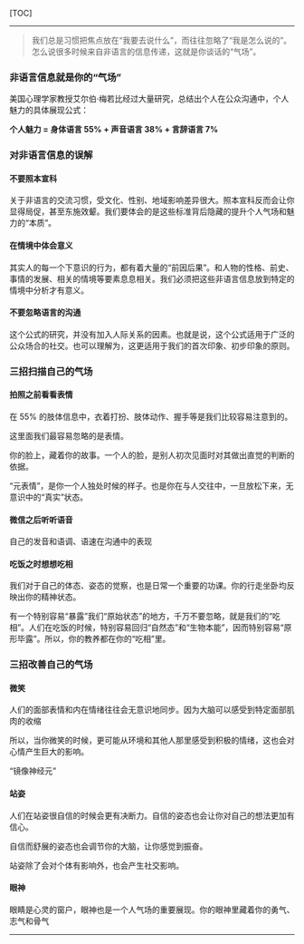 [TOC]

-------

> 我们总是习惯把焦点放在“我要去说什么”，而往往忽略了“我是怎么说的”。
> 怎么说很多时候来自非语言的信息传递，这就是你谈话的“气场”。

### 非语言信息就是你的“气场”
美国心理学家教授艾尔伯·梅若比经过大量研究，总结出个人在公众沟通中，个人魅力的具体展现公式：

**个人魅力 = 身体语言 55% + 声音语言 38% + 言辞语言 7%**

### 对非语言信息的误解

#### 不要照本宣科
关于非语言的交流习惯，受文化、性别、地域影响差异很大。照本宣科反而会让你显得局促，甚至东施效颦。我们要体会的是这些标准背后隐藏的提升个人气场和魅力的“本质”。

#### 在情境中体会意义
其实人的每一个下意识的行为，都有着大量的“前因后果”。和人物的性格、前史、事情的发展、相关的情境等要素息息相关。我们必须把这些非语言信息放到特定的情境中分析才有意义。

#### 不要忽略语言的沟通
这个公式的研究，并没有加入人际关系的因素。也就是说，这个公式适用于广泛的公众场合的社交。也可以理解为，这更适用于我们的首次印象、初步印象的原则。

### 三招扫描自己的气场

#### 拍照之前看看表情
在 55% 的肢体信息中，衣着打扮、肢体动作、握手等是我们比较容易注意到的。

这里面我们最容易忽略的是表情。

你的脸上，藏着你的故事。一个人的脸，是别人初次见面时对其做出直觉的判断的依据。

“元表情”，是你一个人独处时候的样子。也是你在与人交往中，一旦放松下来，无意识中的“真实”状态。

#### 微信之后听听语音
自己的发音和语调、语速在沟通中的表现

#### 吃饭之时想想吃相
我们对于自己的体态、姿态的觉察，也是日常一个重要的功课。你的行走坐卧均反映出你的精神状态。

有一个特别容易“暴露”我们“原始状态”的地方，千万不要忽略，就是我们的“吃相”。人们在吃饭的时候，特别容易回归“自然态”和“生物本能”，因而特别容易“原形毕露”。所以，你的教养都在你的“吃相”里。

### 三招改善自己的气场

#### 微笑
人们的面部表情和内在情绪往往会无意识地同步。因为大脑可以感受到特定面部肌肉的收缩

所以，当你微笑的时候，更可能从环境和其他人那里感受到积极的情绪，这也会对心情产生巨大的影响。

“镜像神经元”

#### 站姿
人们在站姿很自信的时候会更有决断力。自信的姿态也会让你对自己的想法更加有信心。

自信而舒展的姿态也会调节你的大脑，让你感觉到振奋。

站姿除了会对个体有影响外，也会产生社交影响。

#### 眼神
眼睛是心灵的窗户，眼神也是一个人气场的重要展现。你的眼神里藏着你的勇气、志气和骨气

------
